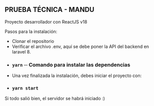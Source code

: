 ## PRUEBA TÉCNICA - MANDU

Proyecto desarrollador con ReactJS v18

Pasos para la instalación:

- Clonar el repositorio
- Verificar el archivo .env, aquí se debe poner la API del backend en laravel 8.
- ### `yarn` ─ Comando para instalar las dependencias
- Una vez finalizada la instalación, debes iniciar el proyecto con:
- ### `yarn start`

Si todo salió bien, el servidor se habrá iniciado :)
